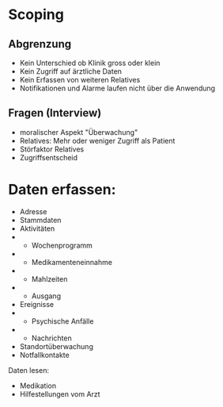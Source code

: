 # Scoping

## Abgrenzung 
- Kein Unterschied ob Klinik gross oder klein
- Kein Zugriff auf ärztliche Daten
- Kein Erfassen von weiteren Relatives
- Notifikationen und Alarme laufen nicht über die Anwendung

## Fragen (Interview)
- moralischer Aspekt "Überwachung"
- Relatives: Mehr oder weniger Zugriff als Patient
- Störfaktor Relatives
- Zugriffsentscheid

# Daten erfassen:
- Adresse
- Stammdaten
- Aktivitäten
- - Wochenprogramm
- - Medikamenteneinnahme
- - Mahlzeiten
- - Ausgang
- Ereignisse
- - Psychische Anfälle
- - Nachrichten
- Standortüberwachung
- Notfallkontakte

Daten lesen:
- Medikation
- Hilfestellungen vom Arzt



